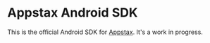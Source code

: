 # Appstax Android SDK

This is the official Android SDK for [Appstax](https://appstax.com). It's a work in progress.
